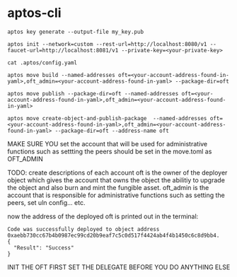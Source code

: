 # aptos-cli
```
aptos key generate --output-file my_key.pub
```
```
aptos init --network=custom --rest-url=http://localhost:8080/v1 --faucet-url=http://localhost:8081/v1 --private-key=<your-private-key>
```
```
cat .aptos/config.yaml 
```
```
aptos move build --named-addresses oft=<your-account-address-found-in-yaml>,oft_admin=<your-account-address-found-in-yaml> --package-dir=oft 
```
```
aptos move publish --package-dir=oft --named-addresses oft=<your-account-address-found-in-yaml>,oft_admin=<your-account-address-found-in-yaml>
```
```
aptos move create-object-and-publish-package  --named-addresses oft=<your-account-address-found-in-yaml>,oft_admin=<your-account-address-found-in-yaml> --package-dir=oft --address-name oft
```
MAKE SURE YOU set the account that will be used for administrative functions such as settting the peers should be set in the move.toml as OFT_ADMIN

TODO: create descriptions of each account
oft is the owner of the deployer object which gives the account that owns the object the abilitiy to upgrade the object and also burn and mint the fungible asset.
oft_admin is the account that is responsible for administrative functions such as setting the peers, set uln config... etc.

now the address of the deployed oft is printed out in the terminal:
```
Code was successfully deployed to object address 0xaebb730cc67b4b0987ec99cd20b9eaf7c5c0d517f4424ab4f4b1450c6c8d9bb4.
{
  "Result": "Success"
}
```
INIT THE OFT FIRST
SET THE DELEGATE BEFORE YOU DO ANYTHING ELSE